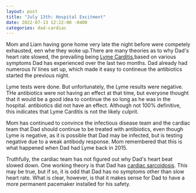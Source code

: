 ```yaml
---
layout: post
title: "July 13th: Hospital Excitment"
date: 2022-07-13 12:22:00 -0400
categories: dad-cardiac
---
```


Mom and Liam having gone home very late the night before were competely exhausted, een whe they woke up.There are many theories as to why Dad's heart rate slowed, the prevailing being [Lyme Carditis](https://www.cdc.gov/lyme/treatment/lymecarditis.html),based on various symptoms Dad has experienced over the last two months. Dad already had numerous IV lines set up, which made it easy to contineue the antibiotics started the previous night. 

Lyme tests were done. But unfortunately, the Lyme results were negative. THe antibiotics were not having an effect at that time, but everyone thought that it would be a good idea to continue the so long as he was in the hospital. antibiotics did not have an effect. Although not 100% definitive, this indicates that Lyme Carditis is not the likely culprit.

Mom has continued to convince the infectious disease team and the cardiac team that Dad should continue to be treated with antibiotics, even though Lyme is negative, as it is possible that Dad may be infected, but is testing negative due to a weak antibody response. Mom remembered that this is what happened when Dad had Lyme back in 2015.

Truthfully, the cardiac team has not figured out why Dad's heart beat slowed down. One working theory is that Dad has [cardiac sarcoidosis](https://www.mayoclinic.org/diseases-conditions/sarcoidosis/symptoms-causes/syc-20350358#:~:text=Sarcoidosis%20is%20a%20disease%20characterized,skin,%20heart%20and%20other%20organs). This may be true, but if so, it is odd that Dad has no symptoms other than slow heart rate. What is clear, however, is that it makes sense for Dad to have a more permanent pacemaker installed for his safety.
